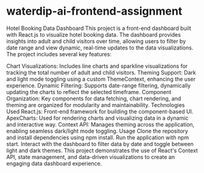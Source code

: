 # waterdip-ai-frontend-assignment
Hotel Booking Data Dashboard
This project is a front-end dashboard built with React.js to visualize hotel booking data. The dashboard provides insights into adult and child visitors over time, allowing users to filter by date range and view dynamic, real-time updates to the data visualizations. The project includes several key features:

Chart Visualizations: Includes line charts and sparkline visualizations for tracking the total number of adult and child visitors.
Theming Support: Dark and light mode toggling using a custom ThemeContext, enhancing the user experience.
Dynamic Filtering: Supports date-range filtering, dynamically updating the charts to reflect the selected timeframe.
Component Organization: Key components for data fetching, chart rendering, and theming are organized for modularity and maintainability.
Technologies Used
React.js: Front-end framework for building the component-based UI.
ApexCharts: Used for rendering charts and visualizing data in a dynamic and interactive way.
Context API: Manages theming across the application, enabling seamless dark/light mode toggling.
Usage
Clone the repository and install dependencies using npm install.
Run the application with npm start.
Interact with the dashboard to filter data by date and toggle between light and dark themes.
This project demonstrates the use of React's Context API, state management, and data-driven visualizations to create an engaging data dashboard experience.

